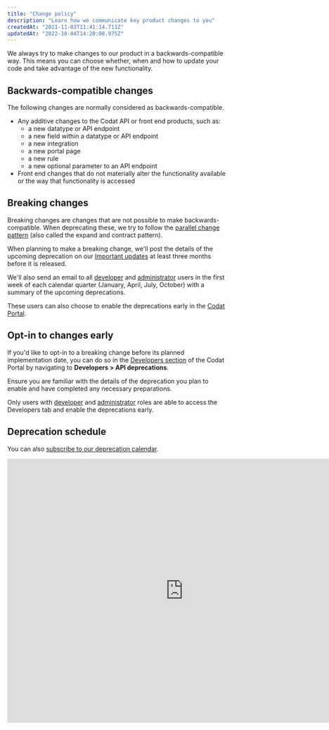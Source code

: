 ```yaml
---
title: "Change policy"
description: "Learn how we communicate key product changes to you"
createdAt: "2021-11-03T11:41:14.711Z"
updatedAt: "2022-10-04T14:20:08.975Z"
---
```


We always try to make changes to our product in a backwards-compatible way. This means you can choose whether, when and how to update your code and take advantage of the new functionality.

## Backwards-compatible changes

The following changes are normally considered as backwards-compatible.
- Any additive changes to the Codat API or front end products, such as:
    - a new datatype or API endpoint
    - a new field within a datatype or API endpoint
    - a new integration
    - a new portal page
    - a new rule
    - a new optional parameter to an API endpoint
- Front end changes that do not materially alter the functionality available or the way that functionality is accessed

## Breaking changes

Breaking changes are changes that are not possible to make backwards-compatible. When deprecating these, we try to follow the <a href="https://martinfowler.com/bliki/ParallelChange.html" target="_blank">parallel change pattern</a> (also called the expand and contract pattern).

When planning to make a breaking change, we'll post the details of the upcoming deprecation on our [Important updates](https://codat-docs.vercel.app/updates) at least three months before it is released.  

We'll also send an email to all [developer](https://codat-docs.vercel.app/configure/user-management/user-roles) and [administrator](https://codat-docs.vercel.app/configure/user-management/user-roles) users in the first week of each calendar quarter (January, April, July, October) with a summary of the upcoming deprecations. 

These users can also choose to enable the deprecations early in the <a href="https://app.codat.io/" target="_blank">Codat Portal</a>. 

## Opt-in to changes early

If you'd like to opt-in to a breaking change before its planned implementation date, you can do so in the [Developers section](https://codat-docs.vercel.app/configure/portal/developers) of the Codat Portal by navigating to **Developers&nbsp;> API deprecations**. 

Ensure you are familiar with the details of the deprecation you plan to enable and have completed any necessary preparations. 

Only users with [developer](https://codat-docs.vercel.app/configure/user-management/user-roles) and [administrator](https://codat-docs.vercel.app/configure/user-management/user-roles) roles are able to access the Developers tab and enable the deprecations early.

## Deprecation schedule

You can also [subscribe to our deprecation calendar](https://calendar.google.com/calendar/embed?src=c_83b00ebce11207e3c2b7b51fab82909ccff1e5a15f8d466f5919733aca458efb%40group.calendar.google.com).

<iframe src="https://calendar.google.com/calendar/embed?src=c_83b00ebce11207e3c2b7b51fab82909ccff1e5a15f8d466f5919733aca458efb%40group.calendar.google.com" style={{border: 0}} width="800" height="600" frameborder="0" scrolling="no"></iframe>

